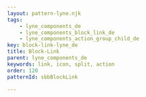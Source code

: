 ```yaml
---
layout: pattern-lyne.njk
tags: 
    - lyne_components_de
    - lyne_components_block_link_de
    - lyne_components_action_group_child_de
key: block-link-lyne_de
title: Block-Link
parent: lyne_components_de
keywords: link, icon, split, action
order: 120
patternId: sbbBlockLink

---
```

